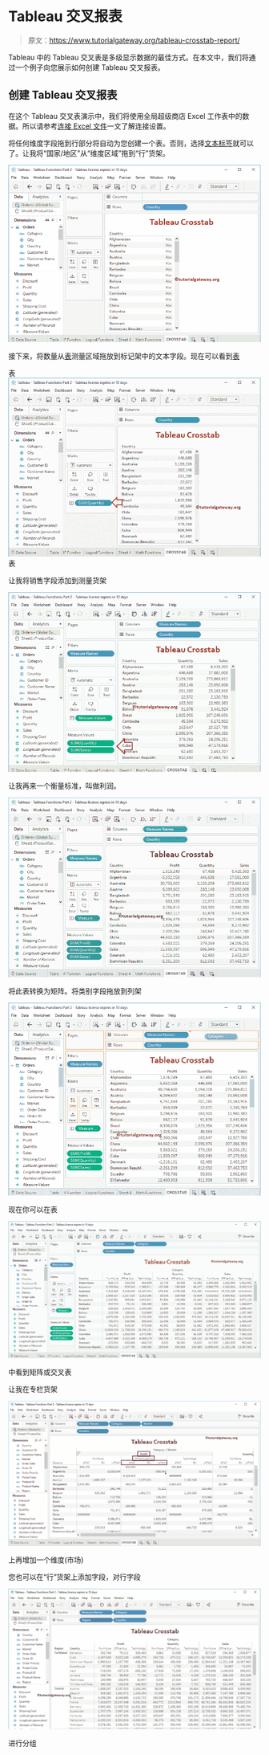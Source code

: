 # Tableau 交叉报表

> 原文：<https://www.tutorialgateway.org/tableau-crosstab-report/>

Tableau 中的 Tableau 交叉表是多级显示数据的最佳方式。在本文中，我们将通过一个例子向您展示如何创建 Tableau 交叉报表。

## 创建 Tableau 交叉报表

在这个 Tableau 交叉表演示中，我们将使用全局超级商店 Excel 工作表中的数据。所以请参考[连接 Excel 文件](https://www.tutorialgateway.org/connecting-to-excel-files-in-tableau/)一文了解连接设置。

将任何维度字段拖到行部分将自动为您创建一个表。否则，选择[文本标签](https://www.tutorialgateway.org/tableau-text-label/)就可以了。让我将“国家/地区”从“维度区域”拖到“行”货架。

![Tableau Crosstab Report 2](img/13988d4adfb6bfdd21364f6ebeaf755f.png)

接下来，将数量从[表](https://www.tutorialgateway.org/tableau/)测量区域拖放到标记架中的文本字段。现在可以看到[表](https://www.tutorialgateway.org/tableau-table-report/)

表![Tableau Crosstab Report 3](img/b19fb2f66796fb27c5cb20c971865f53.png)表

让我将销售字段添加到测量货架

![Tableau Crosstab Report 4](img/3fe2f0b40d696ecdb39fb0bb872aacc8.png)

让我再来一个衡量标准，叫做利润。

![Tableau Crosstab Report 5](img/2240d1cbd8cd02c42a9226c58655d9c1.png)

将此表转换为矩阵。将类别字段拖放到列架

![Tableau Crosstab Report 6](img/dd9ef11356538b4b5a002cb74fbe40ac.png)

现在你可以在表

![Tableau Crosstab Report 7](img/6acaeabd5ca44cd03cf0b6017e331a07.png)

中看到矩阵或交叉表

让我在专栏货架

![Tableau Crosstab Report 8](img/22c98c0278b13e5b017c669f7990f351.png)

上再增加一个维度(市场)

您也可以在“行”货架上添加字段，对行字段

![Tableau Crosstab Report 9](img/08e4b826e7c90677b0227830c3d8b115.png)

进行分组